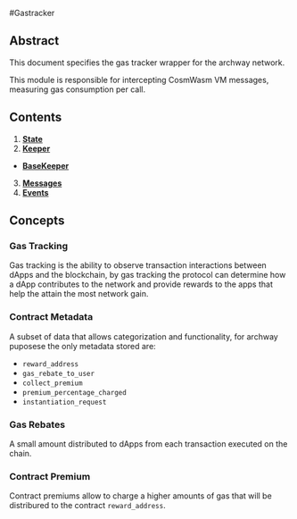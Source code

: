 #Gastracker

## Abstract
This document specifies the gas tracker wrapper for the archway network.

This module is responsible for intercepting CosmWasm VM messages, measuring gas consumption per call.

## Contents
1. **[State](./01_state.md)**
2. **[Keeper](./02_keepers.md)** 
  - **[BaseKeeper](./02_keepers.md#Keeper)** 
3. **[Messages](03_messages.md)**
4. **[Events](04_events.md)**

## Concepts
### Gas Tracking
Gas tracking is the ability to observe transaction interactions between dApps and the blockchain, by gas tracking the protocol can determine how a dApp contributes to the network and provide rewards to the apps that help the attain the most network gain.

### Contract Metadata
A subset of data that allows categorization and functionality, for archway puposese the only metadata stored are: 
-   `reward_address`
-   `gas_rebate_to_user`
-   `collect_premium`
-   `premium_percentage_charged`
-   `instantiation_request`

### Gas Rebates
A small amount distributed to dApps from each transaction executed on the chain.

### Contract Premium
Contract premiums allow to charge a higher amounts of gas that will be distribured to the contract `reward_address`.
